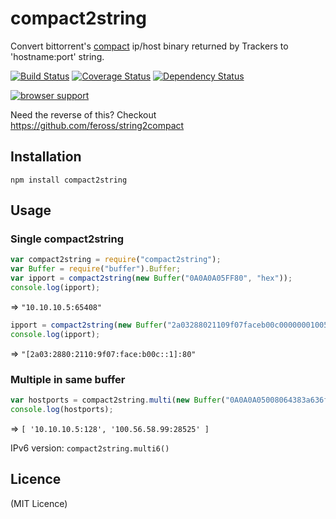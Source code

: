 # compact2string

Convert bittorrent's [compact](http://wiki.theory.org/BitTorrent_Tracker_Protocol#Peer_Dictionary_Format) ip/host binary returned by Trackers to 'hostname:port' string.

[![Build Status](https://travis-ci.org/bencevans/node-compact2string.png?branch=master)](https://travis-ci.org/bencevans/node-compact2string)
[![Coverage Status](https://coveralls.io/repos/bencevans/node-compact2string/badge.png?branch=master)](https://coveralls.io/r/bencevans/node-compact2string?branch=master)
[![Dependency Status](https://david-dm.org/bencevans/node-compact2string.png)](https://david-dm.org/bencevans/node-compact2string)

[![browser support](https://ci.testling.com/bencevans/node-compact2string.png)
](https://ci.testling.com/bencevans/node-compact2string)

Need the reverse of this? Checkout https://github.com/feross/string2compact

## Installation

```npm install compact2string```

## Usage

### Single compact2string	

```javascript
var compact2string = require("compact2string");
var Buffer = require("buffer").Buffer;
var ipport = compact2string(new Buffer("0A0A0A05FF80", "hex"));
console.log(ipport);
```

=> ```"10.10.10.5:65408" ```

```javascript
ipport = compact2string(new Buffer("2a03288021109f07faceb00c000000010050", "hex"));
console.log(ipport);
```

=> ```"[2a03:2880:2110:9f07:face:b00c::1]:80" ```

### Multiple in same buffer
	
```javascript
var hostports = compact2string.multi(new Buffer("0A0A0A05008064383a636f6d", "hex"));
console.log(hostports);
```

=> ```[ '10.10.10.5:128', '100.56.58.99:28525' ]```

IPv6 version: `compact2string.multi6()`

## Licence

(MIT Licence)
